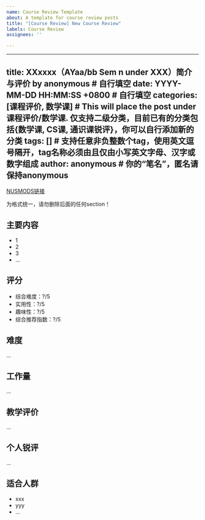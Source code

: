 ```yaml
---
name: Course Review Template
about: A template for course review posts
title: "[Course Review] New Course Review"
labels: Course Review
assignees: ''

---
```


---
title: XXxxxx（AYaa/bb Sem n under XXX）简介与评价 by anonymous # 自行填空
date: YYYY-MM-DD HH:MM:SS +0800 # 自行填空
categories: [课程评价, 数学课] # This will place the post under 课程评价/数学课. 仅支持二级分类，目前已有的分类包括{数学课, CS课, 通识课锐评}，你可以自行添加新的分类
tags: [] # 支持任意非负整数个tag，使用英文逗号隔开，tag名称必须由且仅由小写英文字母、汉字或数字组成
author: anonymous # 你的“笔名”，匿名请保持anonymous
---
[NUSMODS链接](NUSMODS页面链接放入这个小括号内)

为格式统一，请勿删除后面的任何section！

## 主要内容

- 1
- 2
- 3
- ...

## 评分

- 综合难度：?/5
- 实用性：?/5
- 趣味性：?/5
- 综合推荐指数：?/5

## 难度

...

## 工作量

...

## 教学评价

...

## 个人锐评

...

## 适合人群

- xxx
- yyy
- ...
